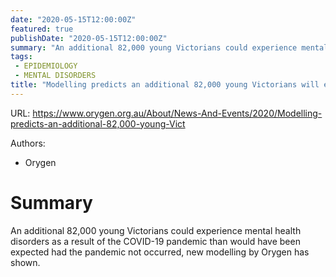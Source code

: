 ```yaml
---
date: "2020-05-15T12:00:00Z"
featured: true
publishDate: "2020-05-15T12:00:00Z"
summary: "An additional 82,000 young Victorians could experience mental health disorders as a result of the COVID-19 pandemic than would have been expected had the pandemic not occurred, new modelling by Orygen has shown..."
tags:
 - EPIDEMIOLOGY 
 - MENTAL DISORDERS 
title: "Modelling predicts an additional 82,000 young Victorians will experience mental ill-health due to COVID-19"
---
```


URL: https://www.orygen.org.au/About/News-And-Events/2020/Modelling-predicts-an-additional-82,000-young-Vict

Authors:
 - Orygen

# Summary

An additional 82,000 young Victorians could experience mental health disorders as a result of the COVID-19 pandemic than would have been expected had the pandemic not occurred, new modelling by Orygen has shown.